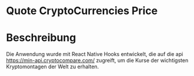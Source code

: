 # Quote CryptoCurrencies Price 

# Beschreibung
Die Anwendung wurde mit React Native Hooks entwickelt, die auf die api https://min-api.cryptocompare.com/ zugreift, 
um die Kurse der wichtigsten Kryptomontagen der Welt zu erhalten.


